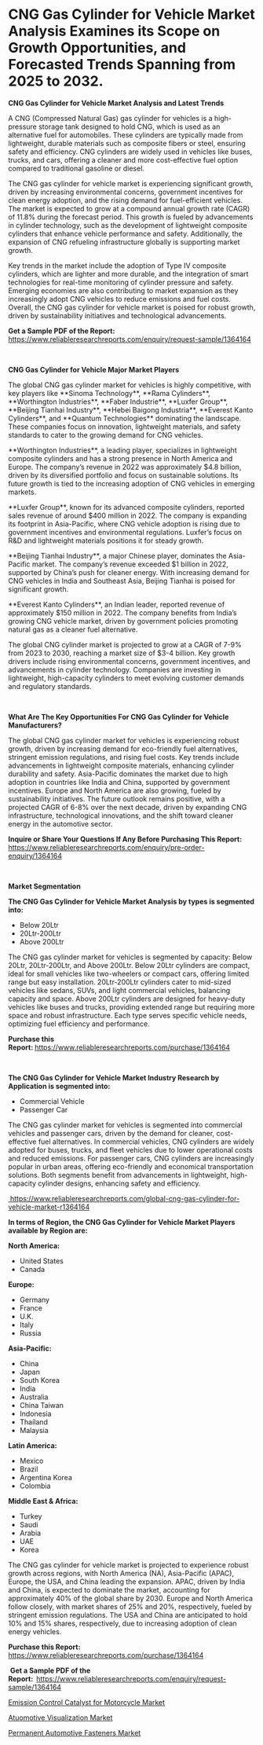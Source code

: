 <p><h1>CNG Gas Cylinder for Vehicle Market Analysis Examines its Scope on Growth Opportunities, and Forecasted Trends Spanning from 2025 to 2032.</h1></p><p><strong>CNG Gas Cylinder for Vehicle Market Analysis and Latest Trends</strong></p>
<p><p>A CNG (Compressed Natural Gas) gas cylinder for vehicles is a high-pressure storage tank designed to hold CNG, which is used as an alternative fuel for automobiles. These cylinders are typically made from lightweight, durable materials such as composite fibers or steel, ensuring safety and efficiency. CNG cylinders are widely used in vehicles like buses, trucks, and cars, offering a cleaner and more cost-effective fuel option compared to traditional gasoline or diesel.</p><p>The CNG gas cylinder for vehicle market is experiencing significant growth, driven by increasing environmental concerns, government incentives for clean energy adoption, and the rising demand for fuel-efficient vehicles. The market is expected to grow at a compound annual growth rate (CAGR) of 11.8% during the forecast period. This growth is fueled by advancements in cylinder technology, such as the development of lightweight composite cylinders that enhance vehicle performance and safety. Additionally, the expansion of CNG refueling infrastructure globally is supporting market growth.</p><p>Key trends in the market include the adoption of Type IV composite cylinders, which are lighter and more durable, and the integration of smart technologies for real-time monitoring of cylinder pressure and safety. Emerging economies are also contributing to market expansion as they increasingly adopt CNG vehicles to reduce emissions and fuel costs. Overall, the CNG gas cylinder for vehicle market is poised for robust growth, driven by sustainability initiatives and technological advancements.</p></p>
<p><strong>Get a Sample PDF of the Report:&nbsp;</strong> <a href="https://www.reliableresearchreports.com/enquiry/request-sample/1364164?utm_campaign=48&utm_medium=2&utm_source=Github&utm_content=ia&utm_term=24012025&utm_id=cng-gas-cylinder-for-vehicle">https://www.reliableresearchreports.com/enquiry/request-sample/1364164</a></p>
<p>&nbsp;</p>
<p><strong>CNG Gas Cylinder for Vehicle Major Market Players</strong></p>
<p><p>The global CNG gas cylinder market for vehicles is highly competitive, with key players like **Sinoma Technology**, **Rama Cylinders**, **Worthington Industries**, **Faber Industrie**, **Luxfer Group**, **Beijing Tianhai Industry**, **Hebei Baigong Industria**, **Everest Kanto Cylinders**, and **Quantum Technologies** dominating the landscape. These companies focus on innovation, lightweight materials, and safety standards to cater to the growing demand for CNG vehicles.</p><p>**Worthington Industries**, a leading player, specializes in lightweight composite cylinders and has a strong presence in North America and Europe. The company’s revenue in 2022 was approximately $4.8 billion, driven by its diversified portfolio and focus on sustainable solutions. Its future growth is tied to the increasing adoption of CNG vehicles in emerging markets.</p><p>**Luxfer Group**, known for its advanced composite cylinders, reported sales revenue of around $400 million in 2022. The company is expanding its footprint in Asia-Pacific, where CNG vehicle adoption is rising due to government incentives and environmental regulations. Luxfer’s focus on R&D and lightweight materials positions it for steady growth.</p><p>**Beijing Tianhai Industry**, a major Chinese player, dominates the Asia-Pacific market. The company’s revenue exceeded $1 billion in 2022, supported by China’s push for cleaner energy. With increasing demand for CNG vehicles in India and Southeast Asia, Beijing Tianhai is poised for significant growth.</p><p>**Everest Kanto Cylinders**, an Indian leader, reported revenue of approximately $150 million in 2022. The company benefits from India’s growing CNG vehicle market, driven by government policies promoting natural gas as a cleaner fuel alternative.</p><p>The global CNG cylinder market is projected to grow at a CAGR of 7-9% from 2023 to 2030, reaching a market size of $3-4 billion. Key growth drivers include rising environmental concerns, government incentives, and advancements in cylinder technology. Companies are investing in lightweight, high-capacity cylinders to meet evolving customer demands and regulatory standards.</p></p>
<p>&nbsp;</p>
<p><strong>What Are The Key Opportunities For CNG Gas Cylinder for Vehicle Manufacturers?</strong></p>
<p><p>The global CNG gas cylinder market for vehicles is experiencing robust growth, driven by increasing demand for eco-friendly fuel alternatives, stringent emission regulations, and rising fuel costs. Key trends include advancements in lightweight composite materials, enhancing cylinder durability and safety. Asia-Pacific dominates the market due to high adoption in countries like India and China, supported by government incentives. Europe and North America are also growing, fueled by sustainability initiatives. The future outlook remains positive, with a projected CAGR of 6-8% over the next decade, driven by expanding CNG infrastructure, technological innovations, and the shift toward cleaner energy in the automotive sector.</p></p>
<p><strong>Inquire or Share Your Questions If Any Before Purchasing This Report:</strong> <a href="https://www.reliableresearchreports.com/enquiry/pre-order-enquiry/1364164?utm_campaign=48&utm_medium=2&utm_source=Github&utm_content=ia&utm_term=24012025&utm_id=cng-gas-cylinder-for-vehicle">https://www.reliableresearchreports.com/enquiry/pre-order-enquiry/1364164</a></p>
<p>&nbsp;</p>
<p><strong>Market Segmentation</strong></p>
<p><strong>The CNG Gas Cylinder for Vehicle Market Analysis by types is segmented into:</strong></p>
<p><ul><li>Below 20Ltr</li><li>20Ltr-200Ltr</li><li>Above 200Ltr</li></ul></p>
<p><p>The CNG gas cylinder market for vehicles is segmented by capacity: Below 20Ltr, 20Ltr-200Ltr, and Above 200Ltr. Below 20Ltr cylinders are compact, ideal for small vehicles like two-wheelers or compact cars, offering limited range but easy installation. 20Ltr-200Ltr cylinders cater to mid-sized vehicles like sedans, SUVs, and light commercial vehicles, balancing capacity and space. Above 200Ltr cylinders are designed for heavy-duty vehicles like buses and trucks, providing extended range but requiring more space and robust infrastructure. Each type serves specific vehicle needs, optimizing fuel efficiency and performance.</p></p>
<p><strong>Purchase this Report:&nbsp;</strong><a href="https://www.reliableresearchreports.com/purchase/1364164?utm_campaign=48&utm_medium=2&utm_source=Github&utm_content=ia&utm_term=24012025&utm_id=cng-gas-cylinder-for-vehicle">https://www.reliableresearchreports.com/purchase/1364164</a></p>
<p>&nbsp;</p>
<p><strong>The CNG Gas Cylinder for Vehicle Market Industry Research by Application is segmented into:</strong></p>
<p><ul><li>Commercial Vehicle</li><li>Passenger Car</li></ul></p>
<p><p>The CNG gas cylinder market for vehicles is segmented into commercial vehicles and passenger cars, driven by the demand for cleaner, cost-effective fuel alternatives. In commercial vehicles, CNG cylinders are widely adopted for buses, trucks, and fleet vehicles due to lower operational costs and reduced emissions. For passenger cars, CNG cylinders are increasingly popular in urban areas, offering eco-friendly and economical transportation solutions. Both segments benefit from advancements in lightweight, high-capacity cylinder designs, enhancing safety and efficiency.</p></p>
<p><a href="https://www.reliableresearchreports.com/global-cng-gas-cylinder-for-vehicle-market-r1364164?utm_campaign=48&utm_medium=2&utm_source=Github&utm_content=ia&utm_term=24012025&utm_id=cng-gas-cylinder-for-vehicle">&nbsp;https://www.reliableresearchreports.com/global-cng-gas-cylinder-for-vehicle-market-r1364164</a></p>
<p><strong>In terms of Region, the CNG Gas Cylinder for Vehicle Market Players available by Region are:</strong></p>
<p>
    <p> <strong> North America: </strong>
        <ul>
            <li>United States</li>
            <li>Canada</li>
        </ul>
        </p> 
    <p> <strong> Europe: </strong>
        <ul>
            <li>Germany</li>
            <li>France</li>
            <li>U.K.</li>
            <li>Italy</li>
            <li>Russia</li>
        </ul>
        </p> 
    <p> <strong> Asia-Pacific: </strong>
        <ul>
            <li>China</li>
            <li>Japan</li>
            <li>South Korea</li>
            <li>India</li>
            <li>Australia</li>
            <li>China Taiwan</li>
            <li>Indonesia</li>
            <li>Thailand</li>
            <li>Malaysia</li>
        </ul>
        </p> 
    <p> <strong> Latin America: </strong>
        <ul>
            <li>Mexico</li>
            <li>Brazil</li>
            <li>Argentina Korea</li>
            <li>Colombia</li>
        </ul>
        </p> 
    <p> <strong> Middle East & Africa: </strong>
        <ul>
            <li>Turkey</li>
            <li>Saudi</li>
            <li>Arabia</li>
            <li>UAE</li>
            <li>Korea</li>
        </ul>
    </p>
    </p>
<p><p>The CNG gas cylinder for vehicle market is projected to experience robust growth across regions, with North America (NA), Asia-Pacific (APAC), Europe, the USA, and China leading the expansion. APAC, driven by India and China, is expected to dominate the market, accounting for approximately 40% of the global share by 2030. Europe and North America follow closely, with market shares of 25% and 20%, respectively, fueled by stringent emission regulations. The USA and China are anticipated to hold 10% and 15% shares, respectively, due to increasing adoption of clean energy vehicles.</p></p>
<p><strong>Purchase this Report: </strong><a href="https://www.reliableresearchreports.com/purchase/1364164?utm_campaign=48&utm_medium=2&utm_source=Github&utm_content=ia&utm_term=24012025&utm_id=cng-gas-cylinder-for-vehicle">https://www.reliableresearchreports.com/purchase/1364164</a></p>
<p>&nbsp;<strong>Get a Sample PDF of the Report:&nbsp;&nbsp;</strong><a href="https://www.reliableresearchreports.com/enquiry/request-sample/1364164?utm_campaign=48&utm_medium=2&utm_source=Github&utm_content=ia&utm_term=24012025&utm_id=cng-gas-cylinder-for-vehicle">https://www.reliableresearchreports.com/enquiry/request-sample/1364164</a></p>
<p><strong></strong></p>
<p><p><a href="https://github.com/tamiaknaub6/Market-Research-Report-List-1/blob/main/emission-control-catalyst-for-motorcycle-market.md?utm_campaign=48&utm_medium=2&utm_source=Github&utm_content=ia&utm_term=24012025&utm_id=cng-gas-cylinder-for-vehicle">Emission Control Catalyst for Motorcycle Market</a></p><p><a href="https://github.com/lacostesamella9485/Market-Research-Report-List-1/blob/main/atuomotive-visualization-market.md?utm_campaign=48&utm_medium=2&utm_source=Github&utm_content=ia&utm_term=24012025&utm_id=cng-gas-cylinder-for-vehicle">Atuomotive Visualization Market</a></p><p><a href="https://github.com/mathastilley812967/Market-Research-Report-List-1/blob/main/permanent-automotive-fasteners-market.md?utm_campaign=48&utm_medium=2&utm_source=Github&utm_content=ia&utm_term=24012025&utm_id=cng-gas-cylinder-for-vehicle">Permanent Automotive Fasteners Market</a></p></p>